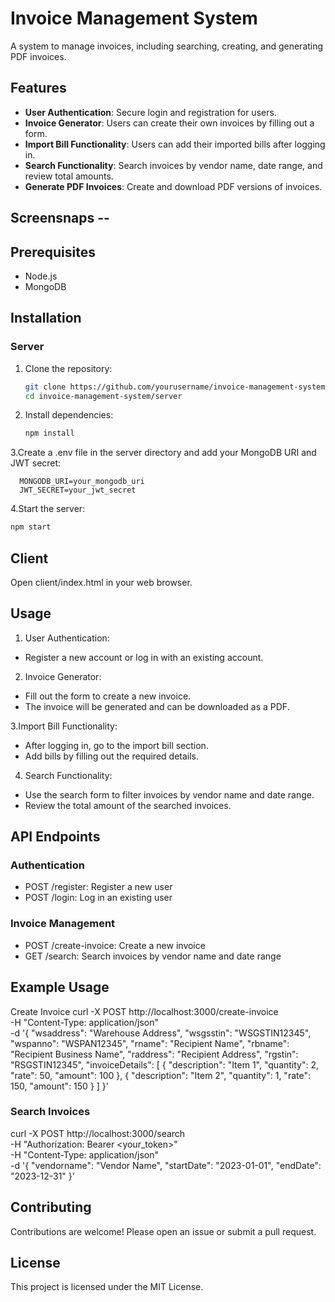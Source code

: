 # Invoice Management System

A system to manage invoices, including searching, creating, and generating PDF invoices.

## Features

- **User Authentication**: Secure login and registration for users.
- **Invoice Generator**: Users can create their own invoices by filling out a form.
- **Import Bill Functionality**: Users can add their imported bills after logging in.
- **Search Functionality**: Search invoices by vendor name, date range, and review total amounts.
- **Generate PDF Invoices**: Create and download PDF versions of invoices.

## Screensnaps -- 


## Prerequisites

- Node.js
- MongoDB

## Installation

### Server

1. Clone the repository:

   ```sh
   git clone https://github.com/yourusername/invoice-management-system.git
   cd invoice-management-system/server

2. Install dependencies:
   ```sh
   npm install
3.Create a .env file in the server directory and add your MongoDB URI and JWT secret:
```plaintext
  MONGODB_URI=your_mongodb_uri
  JWT_SECRET=your_jwt_secret
```
4.Start the server:
  ```sh
  npm start
```
## Client
Open client/index.html in your web browser.

## Usage
1. User Authentication:

- Register a new account or log in with an existing account.
2. Invoice Generator:

- Fill out the form to create a new invoice.
- The invoice will be generated and can be downloaded as a PDF.
 
3.Import Bill Functionality:

- After logging in, go to the import bill section.
- Add bills by filling out the required details.
4. Search Functionality:

- Use the search form to filter invoices by vendor name and date range.
- Review the total amount of the searched invoices.
## API Endpoints
### Authentication
- POST /register: Register a new user
- POST /login: Log in an existing user
### Invoice Management
- POST /create-invoice: Create a new invoice
- GET /search: Search invoices by vendor name and date range
## Example Usage
Create Invoice
curl -X POST http://localhost:3000/create-invoice \
-H "Content-Type: application/json" \
-d '{
    "wsaddress": "Warehouse Address",
    "wsgsstin": "WSGSTIN12345",
    "wspanno": "WSPAN12345",
    "rname": "Recipient Name",
    "rbname": "Recipient Business Name",
    "raddress": "Recipient Address",
    "rgstin": "RSGSTIN12345",
    "invoiceDetails": [
        {
            "description": "Item 1",
            "quantity": 2,
            "rate": 50,
            "amount": 100
        },
        {
            "description": "Item 2",
            "quantity": 1,
            "rate": 150,
            "amount": 150
        }
    ]
}'
### Search Invoices
curl -X POST http://localhost:3000/search \
-H "Authorization: Bearer <your_token>" \
-H "Content-Type: application/json" \
-d '{
    "vendorname": "Vendor Name",
    "startDate": "2023-01-01",
    "endDate": "2023-12-31"
}'

## Contributing
Contributions are welcome! Please open an issue or submit a pull request.

## License
This project is licensed under the MIT License.




